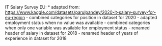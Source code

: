 IT Salary Survey EU:
	* adapted from: https://www.kaggle.com/datasets/parulpandey/2020-it-salary-survey-for-eu-region
		- combined categories for position in dataset for 2020
		- adapted employment status when no value was available
		- combined categories when only one variable was available for employment status
		- renamed header of salary in dataset for 2018
		- renamed header of years of experience in dataset for 2018
		
